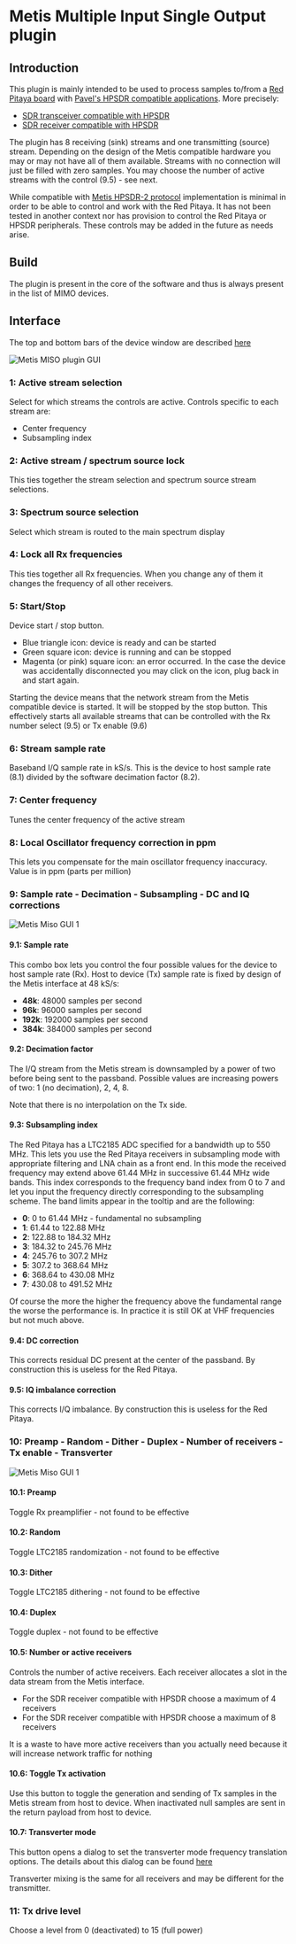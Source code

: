 <h1>Metis Multiple Input Single Output plugin</h1>

<h2>Introduction</h2>

This plugin is mainly intended to be used to process samples to/from a [Red Pitaya board](https://www.redpitaya.com/) with [Pavel's HPSDR compatible applications](http://pavel-demin.github.io/red-pitaya-notes/). More precisely:

  - [SDR transceiver compatible with HPSDR](http://pavel-demin.github.io/red-pitaya-notes/sdr-transceiver-hpsdr/)
  - [SDR receiver compatible with HPSDR](http://pavel-demin.github.io/red-pitaya-notes/sdr-receiver-hpsdr-122-88/)

The plugin has 8 receiving (sink) streams and one transmitting (source) stream. Depending on the design of the Metis compatible hardware you may or may not have all of them available. Streams with no connection will just be filled with zero samples. You may choose the number of active streams with the control (9.5) - see next.

While compatible with [Metis HPSDR-2 protocol](https://github.com/softerhardware/Hermes-Lite2/wiki/Protocol) implementation is minimal in order to be able to control and work with the Red Pitaya. It has not been tested in another context nor has provision to control the Red Pitaya or HPSDR peripherals. These controls may be added in the future as needs arise.

<h2>Build</h2>

The plugin is present in the core of the software and thus is always present in the list of MIMO devices.

<h2>Interface</h2>

The top and bottom bars of the device window are described [here](../../../sdrgui/device/readme.md)

![Metis MISO plugin GUI](../../../doc/img/MetisMISO_plugin.png)

<h3>1: Active stream selection</h3>

Select for which streams the controls are active. Controls specific to each stream are:

  - Center frequency
  - Subsampling index

<h3>2: Active stream / spectrum source lock</h3>

This ties together the stream selection and spectrum source stream selections.

<h3>3: Spectrum source selection</h3>

Select which stream is routed to the main spectrum display

<h3>4: Lock all Rx frequencies</h3>

This ties together all Rx frequencies. When you change any of them it changes the frequency of all other receivers.

<h3>5: Start/Stop</h3>

Device start / stop button.

  - Blue triangle icon: device is ready and can be started
  - Green square icon: device is running and can be stopped
  - Magenta (or pink) square icon: an error occurred. In the case the device was accidentally disconnected you may click on the icon, plug back in and start again.

Starting the device means that the network stream from the Metis compatible device is started. It will be stopped by the stop button. This effectively starts all available streams that can be controlled with the Rx number select (9.5) or Tx enable (9.6)

<h3>6: Stream sample rate</h3>

Baseband I/Q sample rate in kS/s. This is the device to host sample rate (8.1) divided by the software decimation factor (8.2).

<h3>7: Center frequency</h3>

Tunes the center frequency of the active stream

<h3>8: Local Oscillator frequency correction in ppm</h3>

This lets you compensate for the main oscillator frequency inaccuracy. Value is in ppm (parts per million)

<h3>9: Sample rate - Decimation - Subsampling - DC and IQ corrections</h3>

![Metis Miso GUI 1](../../../doc/img/MetisMISO_plugin_1.png)

<h4>9.1: Sample rate</h4>

This combo box lets you control the four possible values for the device to host sample rate (Rx). Host to device (Tx) sample rate is fixed by design of the Metis interface at 48 kS/s:

  - **48k**: 48000 samples per second
  - **96k**: 96000 samples per second
  - **192k**: 192000 samples per second
  - **384k**: 384000 samples per second

<h4>9.2: Decimation factor</h4>

The I/Q stream from the Metis stream is downsampled by a power of two before being sent to the passband. Possible values are increasing powers of two: 1 (no decimation), 2, 4, 8.

Note that there is no interpolation on the Tx side.

<h4>9.3: Subsampling index</h4>

The Red Pitaya has a LTC2185 ADC specified for a bandwidth up to 550 MHz. This lets you use the Red Pitaya receivers in subsampling mode with appropriate filtering and LNA chain as a front end. In this mode the received frequency may extend above 61.44 MHz in successive 61.44 MHz wide bands. This index corresponds to the frequency band index from 0 to 7 and let you input the frequency directly corresponding to the subsampling scheme. The band limits appear in the tooltip and are the following:

  - **0**: 0 to 61.44 MHz - fundamental no subsampling
  - **1**: 61.44 to 122.88 MHz
  - **2**: 122.88 to 184.32 MHz
  - **3**: 184.32 to 245.76 MHz
  - **4**: 245.76 to 307.2 MHz
  - **5**: 307.2 to 368.64 MHz
  - **6**: 368.64 to 430.08 MHz
  - **7**: 430.08 to 491.52 MHz

Of course the more the higher the frequency above the fundamental range the worse the performance is. In practice it is still OK at VHF frequencies but not much above.

<h4>9.4: DC correction</h4>

This corrects residual DC present at the center of the passband. By construction this is useless for the Red Pitaya.

<h4>9.5: IQ imbalance correction</h4>

This corrects I/Q imbalance. By construction this is useless for the Red Pitaya.

<h3>10: Preamp - Random - Dither - Duplex - Number of receivers - Tx enable - Transverter</h3>

![Metis Miso GUI 1](../../../doc/img/MetisMISO_plugin_2.png)

<h4>10.1: Preamp</h4>

Toggle Rx preamplifier - not found to be effective

<h4>10.2: Random</h4>

Toggle LTC2185 randomization - not found to be effective

<h4>10.3: Dither</h4>

Toggle LTC2185 dithering - not found to be effective

<h4>10.4: Duplex</h4>

Toggle duplex - not found to be effective

<h4>10.5: Number or active receivers</h4>

Controls the number of active receivers. Each receiver allocates a slot in the data stream from the Metis interface.

  - For the SDR receiver compatible with HPSDR choose a maximum of 4 receivers
  - For the SDR receiver compatible with HPSDR choose a maximum of 8 receivers

It is a waste to have more active receivers than you actually need because it will increase network traffic for nothing

<h4>10.6: Toggle Tx activation</h4>

Use this button to toggle the generation and sending of Tx samples in the Metis stream from host to device. When inactivated null samples are sent in the return payload from host to device.

<h4>10.7: Transverter mode</h4>

This button opens a dialog to set the transverter mode frequency translation options. The details about this dialog can be found [here](../../../sdrgui/gui/transverterdialog.md)

Transverter mixing is the same for all receivers and may be different for the transmitter.

<h3>11: Tx drive level</h3>

Choose a level from 0 (deactivated) to 15 (full power)
